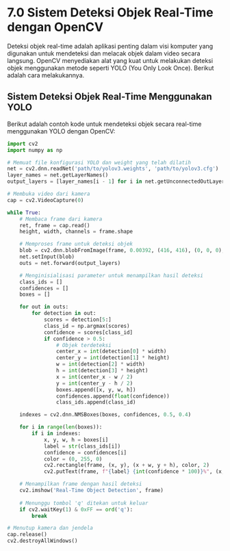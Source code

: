# 7.0 Sistem Deteksi Objek Real-Time dengan OpenCV

Deteksi objek real-time adalah aplikasi penting dalam visi komputer yang digunakan untuk mendeteksi dan melacak objek dalam video secara langsung. OpenCV menyediakan alat yang kuat untuk melakukan deteksi objek menggunakan metode seperti YOLO (You Only Look Once). Berikut adalah cara melakukannya.

## Sistem Deteksi Objek Real-Time Menggunakan YOLO

Berikut adalah contoh kode untuk mendeteksi objek secara real-time menggunakan YOLO dengan OpenCV:

```python
import cv2
import numpy as np

# Memuat file konfigurasi YOLO dan weight yang telah dilatih
net = cv2.dnn.readNet('path/to/yolov3.weights', 'path/to/yolov3.cfg')
layer_names = net.getLayerNames()
output_layers = [layer_names[i - 1] for i in net.getUnconnectedOutLayers()]

# Membuka video dari kamera
cap = cv2.VideoCapture(0)

while True:
    # Membaca frame dari kamera
    ret, frame = cap.read()
    height, width, channels = frame.shape

    # Memproses frame untuk deteksi objek
    blob = cv2.dnn.blobFromImage(frame, 0.00392, (416, 416), (0, 0, 0), True, crop=False)
    net.setInput(blob)
    outs = net.forward(output_layers)

    # Menginisialisasi parameter untuk menampilkan hasil deteksi
    class_ids = []
    confidences = []
    boxes = []

    for out in outs:
        for detection in out:
            scores = detection[5:]
            class_id = np.argmax(scores)
            confidence = scores[class_id]
            if confidence > 0.5:
                # Objek terdeteksi
                center_x = int(detection[0] * width)
                center_y = int(detection[1] * height)
                w = int(detection[2] * width)
                h = int(detection[3] * height)
                x = int(center_x - w / 2)
                y = int(center_y - h / 2)
                boxes.append([x, y, w, h])
                confidences.append(float(confidence))
                class_ids.append(class_id)

    indexes = cv2.dnn.NMSBoxes(boxes, confidences, 0.5, 0.4)

    for i in range(len(boxes)):
        if i in indexes:
            x, y, w, h = boxes[i]
            label = str(class_ids[i])
            confidence = confidences[i]
            color = (0, 255, 0)
            cv2.rectangle(frame, (x, y), (x + w, y + h), color, 2)
            cv2.putText(frame, f"{label} {int(confidence * 100)}%", (x, y - 10), cv2.FONT_HERSHEY_SIMPLEX, 0.6, color, 2)

    # Menampilkan frame dengan hasil deteksi
    cv2.imshow('Real-Time Object Detection', frame)
    
    # Menunggu tombol 'q' ditekan untuk keluar
    if cv2.waitKey(1) & 0xFF == ord('q'):
        break

# Menutup kamera dan jendela
cap.release()
cv2.destroyAllWindows()
